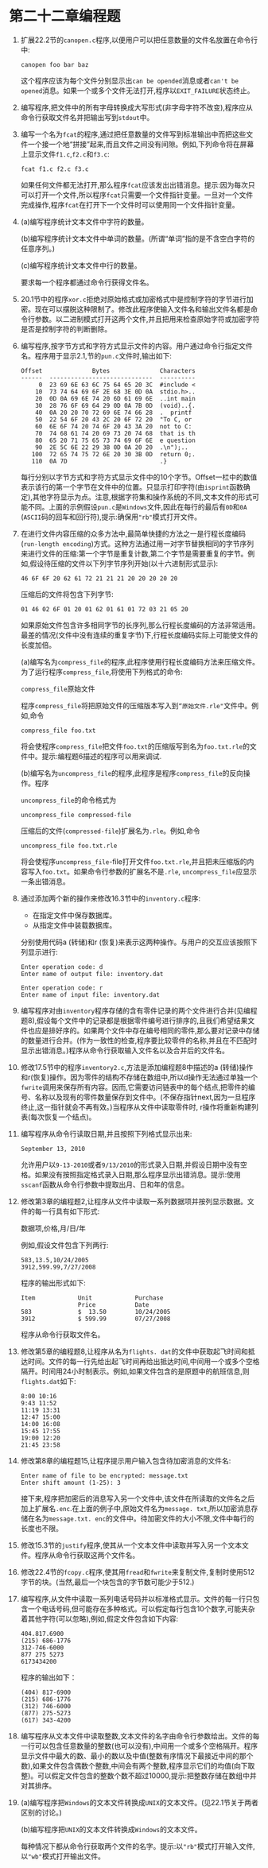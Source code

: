 # 第二十二章编程题

1. 扩展22.2节的`canopen.c`程序,以便用户可以把任意数量的文件名放置在命令行中:

   ```
   canopen foo bar baz
   ```

   这个程序应该为每个文件分别显示出`can be opended`消息或者`can't be opened`消息。如果一个或多个文件无法打开,程序以`EXIT_FAILURE`状态终止。

   

2. 编写程序,把文件中的所有字母转换成大写形式(非字母字符不改变),程序应从命令行获取文件名并把输出写到`stdout`中。

   

3. 编写一个名为`fcat`的程序,通过把任意数量的文件写到标准输出中而把这些文件一个接一个地“拼接”起来,而且文件之间没有间隙。例如,下列命令将在屏幕上显示文件`f1.c`,`f2.c`和`f3.c`:

   ```
   fcat f1.c f2.c f3.c
   ```

   如果任何文件都无法打开,那么程序`fcat`应该发出出错消息。提示:因为每次只可以打开一个文件,所以程序`fcat`只需要一个文件指针变量。一旦对一个文件完成操作,程序`fcat`在打开下一个文件时可以使用同一个文件指针变量。

   

4. (a)编写程序统计文本文件中字符的数量。

   (b)编写程序统计文本文件中单词的数量。(所谓“单词”指的是不含空白字符的任意序列。)

   (c)编写程序统计文本文件中行的数量。

   要求每一个程序都通过命令行获得文件名。

   

5. 20.1节中的程序`xor.c`拒绝对原始格式或加密格式中是控制字符的字节进行加密。现在可以摆脱这种限制了。修改此程序使输入文件名和输出文件名都是命令行参数。以二进制模式打开这两个文件,并且把用来检查原始字符或加密字符是否是控制字符的判断删除。

   

6. 编写程序,按字节方式和字符方式显示文件的内容。用户通过命令行指定文件名。程序用于显示2.1,节的`pun.c`文件时,输出如下:

   ```
   Offset              Bytes              Characters
   ------  -----------------------------  ----------
        0  23 69 6E 63 6C 75 64 65 20 3C  #include <
       10  73 74 64 69 6F 2E 68 3E 0D 0A  stdio.h>..
       20  0D 0A 69 6E 74 20 6D 61 69 6E  ..int main
       30  28 76 6F 69 64 29 0D 0A 7B 0D  (void)..{.
       40  0A 20 20 70 72 69 6E 74 66 28  .  printf
       50  22 54 6F 20 43 2C 20 6F 72 20  "To C, or 
       60  6E 6F 74 20 74 6F 20 43 3A 20  not to C: 
       70  74 68 61 74 20 69 73 20 74 68  that is th
       80  65 20 71 75 65 73 74 69 6F 6E  e question
       90  2E 5C 6E 22 29 3B 0D 0A 20 20  .\n");..  
      100  72 65 74 75 72 6E 20 30 3B 0D  return 0;.
      110  0A 7D                          .}
   ```

   每行分别以字节方式和字符方式显示文件中的10个字节。Offset一栏中的数值表示该行的第一个字节在文件中的位置。只显示打印字符(由`isprint`函数确定),其他字符显示为点。注意,根据字符集和操作系统的不同,文本文件的形式可能不同。上面的示例假设`pun.c`是`Windows`文件,因此在每行的最后有`0D`和`0A` (`ASCII`码的回车和回行符),提示:确保用`"rb"`模式打开文件。

   

7. 在进行文件内容压缩的众多方法中,最简单快捷的方法之一是行程长度编码(`run-length encoding`)方式。这种方法通过用一对字节替换相同的字节序列来进行文件的压缩:第一个字节是重复计数,第二个字节是需要重复的字节。例如,假设待压缩的文件以下列字节序列开始(以十六进制形式显示):

   ```
   46 6F 6F 20 62 61 72 21 21 21 20 20 20 20 20
   ```

   压缩后的文件将包含下列字节:

   ```
   01 46 02 6F 01 20 01 62 01 61 01 72 03 21 05 20
   ```

   如果原始文件包含许多相同字节的长序列,那么行程长度编码的方法非常适用。最差的情况(文件中没有连续的重复字节)下,行程长度编码实际上可能使文件的长度加倍。

   (a)编写名为`compress_file`的程序,此程序使用行程长度编码方法来压缩文件。为了运行程序`compress_file`,将使用下列格式的命令:

   `compress_file`原始文件

   程序`compress_file`将把原始文件的压缩版本写入到`“原始文件.rle"`文件中。例如,命令

   `compress_file foo.txt`

   将会使程序`compress_file`把文件`foo.txt`的压缩版写到名为`foo.txt.rle`的文件中。提示:编程题6描述的程序可以用来调试.

   (b)编写名为`uncompress_file`的程序,此程序是程序`compress_file`的反向操作。程序

   `uncompress_file`的命令格式为

   `uncompress_file compressed-file`

   压缩后的文件(`compressed-file`)扩展名为`.rle`。例如,命令

   `uncompress_file foo.txt.rle`

   将会使程序`uncompress_file`-file打开文件`foo.txt.rle`,并且把未压缩版的内容写入`foo.txt`。如果命令行参数的扩展名不是`.rle`, `uncompress_file`应显示一条出错消息。

   

8. 通过添加两个新的操作来修改16.3节中的`inventory.c`程序: 

   - 在指定文件中保存数据库。
   - 从指定文件中装载数据库。

   分别使用代码a (转储)和r (恢复)来表示这两种操作。与用户的交互应该按照下列显示进行: 

   ```
   Enter operation code: d
   Enter name of output file: inventory.dat
   
   Enter operation code: r
   Enter name of input file: inventory.dat
   ```

   

9. 编写程序对由`inventory`程序存储的含有零件记录的两个文件进行合并(见编程题8),假设每个文件中的记录都是根据零件编号进行排序的,且我们希望结果文件也应是排好序的。如果两个文件中存在编号相同的零件,那么要对记录中存储的数量进行合并。(作为一致性的检查,程序要比较零件的名称,并且在不匹配时显示出错消息。)程序从命令行获取输入文件名以及合并后的文件名。

   

10. 修改17.5节中的程序`inventory2.c`,方法是添加编程题8中描述的a (转储)操作和r(恢复)操作。因为零件的结构不存储在数组中,所以d操作无法通过单独一个`fwrite`调用来保存所有内容。因而,它需要访问链表中的每个结点,把零件的编号、名称以及现有的零件数量保存到文件中。(不保存指针next,因为一旦程序终止,这一指针就会不再有效。)当程序从文件中读取零件时, r操作将重新构建列表(每次恢复一个结点)。

    

11. 编写程序从命令行读取日期,并且按照下列格式显示出来: 

    ```
    September 13, 2010
    ```

    允许用户以`9-13-2010`或者`9/13/2010`的形式录入日期,并假设日期中没有空格。如果没有按照指定格式录入日期,那么程序显示出错消息。提示:使用`sscanf`函数从命令行参数中提取出月、日和年的信息。

    

12. 修改第3章的编程题2,让程序从文件中读取一系列数据项并按列显示数据。文件的每一行具有如下形式: 

    数据项,价格,月/日/年

    例如,假设文件包含下列两行:

    ```
    583,13.5,10/24/2005
    3912,599.99,7/27/2008
    ```

    程序的输出形式如下:

    ```
    Item            Unit            Purchase
                    Price           Date
    583             $  13.50        10/24/2005
    3912            $ 599.99        07/27/2008
    ```

    程序从命令行获取文件名。

     

13. 修改第5章的编程题8,让程序从名为`flights. dat`的文件中获取起飞时间和抵达时间。文件的每一行先给出起飞时间再给出抵达时间,中间用一个或多个空格隔开。时间用24小时制表示。例如,如果文件包含的是原题中的航班信息,则`flights.dat`如下: 

    ```
    8:00 10:16
    9:43 11:52
    11:19 13:31
    12:47 15:00
    14:00 16:08
    15:45 17:55
    19:00 12:20
    21:45 23:58
    ```

    

14. 修改第8章的编程题15,让程序提示用户输入包含待加密消息的文件名:

    ```
    Enter name of file to be encrypted: message.txt
    Enter shift amount (1-25): 3
    ```

    接下来,程序把加密后的消息写入另一个文件中,该文件在所读取的文件名之后加上扩展名`.enc`.在上面的例子中,原始文件名为`message. txt`,所以加密消息存储在名为`message.txt. enc`的文件中。待加密文件的大小不限,文件中每行的长度也不限。 

    

15. 修改15.3节的`justify`程序,使其从一个文本文件中读取并写入另一个文本文件。程序从命令行获取这两个文件名。

    

16. 修改22.4节的`fcopy.c`程序,使其用`fread`和`fwrite`来复制文件,复制时使用512字节的块。(当然,最后一个块包含的字节数可能少于512.)

    

17. 编写程序,从文件中读取一系列电话号码并以标准格式显示。文件的每一行只包含一个电话号码,但可能存在多种格式。可以假定每行包含10个数字,可能夹杂着其他字符(可以忽略),例如,假定文件包含如下内容: 

    ```
    404.817.6900
    (215) 686-1776
    312-746-6000
    877 275 5273
    6173434200
    ```

    程序的输出如下：

    ```
    (404) 817-6900
    (215) 686-1776
    (312) 746-6000
    (877) 275-5273
    (617) 343-4200
    ```

    

18. 编写程序从文本文件中读取整数,文本文件的名字由命令行参数给出。文件的每一行可以包含任意数量的整数(也可以没有),中间用一个或多个空格隔开。程序显示文件中最大的数、最小的数以及中值(整数有序情况下最接近中间的那个数),如果文件包含偶数个整数,中间会有两个整数,程序显示它们的均值(向下取整)。可以假定文件包含的整数个数不超过10000,提示:把整数存储在数组中并对其排序。

    

19. (a)编写程序把`Windows`的文本文件转换成`UNIX`的文本文件。(见22.1节关于两者区别的讨论。)

    (b)编写程序把`UNIX`的文本文件转换成`Windows`的文本文件。

    每种情况下都从命令行获取两个文件的名字。提示:以`"rb"`模式打开输入文件,以`"wb"`模式打开输出文件。
